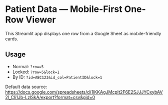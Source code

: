 
# Patient Data — Mobile-First One-Row Viewer

This Streamlit app displays one row from a Google Sheet as mobile-friendly cards.

## Usage
- Normal: `?row=5`
- Locked: `?row=5&lock=1`
- By ID: `?id=ABC123&id_col=PatientID&lock=1`

Default data source:
https://docs.google.com/spreadsheets/d/1lKKAgJMcpIt2F6E2SJJJYCxybAV2l_Cli1Jb-LzlSkA/export?format=csv&gid=0
